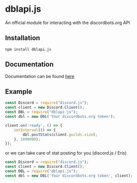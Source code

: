 # dblapi.js
An official module for interacting with the discordbots.org API

## Installation
`npm install dblapi.js`

## Documentation
Documentation can be found [here](https://discordbots.org/api/docs#jslib)

## Example
```js
const Discord = require("discord.js");
const client = new Discord.Client();
const DBL = require("dblapi.js");
const dbl = new DBL('Your discordbots.org token');

client.on('ready', () => {
    setInterval(() => {
        dbl.postStats(client.guilds.size);
    }, 1800000);
});
```
or we can take care of stat posting for you (discord.js / Eris)
```js
const Discord = require("discord.js");
const client = new Discord.Client();
const DBL = require("dblapi.js");
const dbl = new DBL('Your discordbots.org token', client);
```